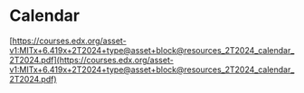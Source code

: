 # Calendar

[https://courses.edx.org/asset-v1:MITx+6.419x+2T2024+type@asset+block@resources_2T2024_calendar_2T2024.pdf](https://courses.edx.org/asset-v1:MITx+6.419x+2T2024+type@asset+block@resources_2T2024_calendar_2T2024.pdf)